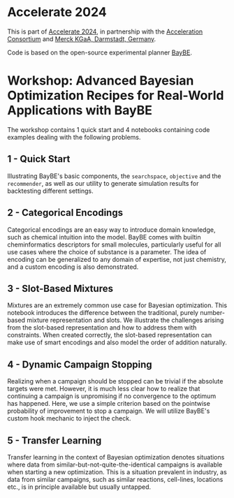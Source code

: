 # Accelerate 2024

This is part of [Accelerate 2024](https://www.accelerate24.ca/), in partnership with 
the [Acceleration Consortium](https://acceleration.utoronto.ca/) and 
[Merck KGaA, Darmstadt, Germany](https://www.emdgroup.com/en).

Code is based on the open-source experimental planner [BayBE](https://github.com/emdgroup/baybe).

# Workshop: Advanced Bayesian Optimization Recipes for Real-World Applications with BayBE

The workshop contains 1 quick start and 4 notebooks containing code examples
dealing with the following problems.

## 1 - Quick Start
Illustrating BayBE's basic components, the `searchspace`, `objective` and the
`recommender`, as well as our utility to generate simulation results for backtesting
different settings.

## 2 - Categorical Encodings
Categorical encodings are an easy way to introduce domain knowledge, such as chemical
intuition into the model. BayBE comes with builtin cheminformatics descriptors for
small molecules, particularly useful for all use cases where the choice of substance is
a parameter. The idea of encoding can be generalized to any domain of expertise,
not just chemistry, and a custom encoding is also demonstrated.

## 3 - Slot-Based Mixtures
Mixtures are an extremely common use case for Bayesian optimization. This notebook
introduces the difference between the traditional, purely number-based mixture
representation and slots. We illustrate the challenges arising from the slot-based
representation and how to address them with constraints. When created correctly, the
slot-based representation can make use of smart encodings and also model the order of
addition naturally. 

## 4 - Dynamic Campaign Stopping
Realizing when a campaign should be stopped can be trivial if the absolute targets were
met. However, it is much less clear how to realize that continuing a campaign is
unpromising if no convergence to the optimum has happened. Here, we use a simple
criterion based on the pointwise probability of improvement to stop a campaign. We
will utilize BayBE's custom hook mechanic to inject the check.

## 5 - Transfer Learning
Transfer learning in the context of Bayesian optimization denotes situations where data
from similar-but-not-quite-the-identical campaigns is available when starting a new
optimization. This is a situation prevalent in industry, as data from similar
campaigns, such as similar reactions, cell-lines, locations etc., is in principle
available but usually untapped.